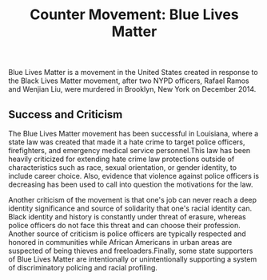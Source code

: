<main>
  <header> 
    <h1>Counter Movement: Blue Lives Matter </h1>
   </header>
</main>

<p>Blue Lives Matter is a movement in the United States created in response to the Black Lives Matter movement, after two NYPD officers, Rafael Ramos and Wenjian Liu, were murdered in Brooklyn, New York on December 2014.</p>

<h2>Success and Criticism</h2>
<p>The Blue Lives Matter movement has been successful in Louisiana, where a state law was created that made it a hate crime to target police officers, firefighters, and emergency medical service personnel.This law has been heavily criticized for extending hate crime law protections outside of characteristics such as race, sexual orientation, or gender identity, to include career choice. Also, evidence that violence against police officers is decreasing has been used to call into question the motivations for the law.</p>

<p>Another criticism of the movement is that one's job can never reach a deep identity significance and source of solidarity that one's racial identity can. Black identity and history is constantly under threat of erasure, whereas police officers do not face this threat and can choose their profession. Another source of criticism is police officers are typically respected and honored in communities while African Americans in urban areas are suspected of being thieves and freeloaders.Finally, some state supporters of Blue Lives Matter are intentionally or unintentionally supporting a system of discriminatory policing and racial profiling.</p>
